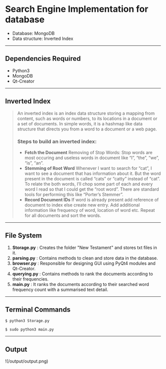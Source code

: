 # Search Engine Implementation for database
* Database: MongoDB
* Data structure: Inverted Index
-------------------------------------------
## Dependencies Required
* Python3
* MongoDB
* Qt-Creator 
-----------------------------------------------
## Inverted Index
> An inverted index is an index data structure storing a mapping from content, such as words or numbers, to its locations in a document or a set of documents. In simple words, it is a hashmap like  data structure that directs you from a word to a document or a web page.
> ### Steps to build an inverted index:
>   * **Fetch the Document**
Removing of Stop Words: Stop words are most occuring and useless words in document like “I”, “the”, “we”, “is”, “an”.
> * **Stemming of Root Word**
Whenever I want to search for “cat”, I want to see a document that has information about it. But the word present in the document is called “cats” or “catty” instead of “cat”. To relate the both words, I’ll chop some part of each and every word I read so that I could get the “root word”. There are standard tools for performing this like “Porter’s Stemmer”.
> * **Record Document IDs**
If word is already present add reference of document to index else create new entry. Add additional information like frequency of word, location of word etc.
Repeat for all documents and sort the words.

--------------------------------------------
## File System
1. **Storage.py** : Creates the folder "New Testament" and stores txt files in it.
2. **parsing.py** : Contains methods to clean and store data in the database.
3. **browser.py** : Responsible for designing GUI using PyQt4 modules and Qt-Creator.
4. **querying.py** : Contains methods to rank the documents according to their frequencies.
5. **main.py** : It ranks the documents according to their searched word frequency count with a summarised text detail.
-----------------------------------------------
## Terminal Commands
```
$ python3 Storage.py

$ sudo python3 main.py
```
-------------------------------------------------
## Output
!(/output/output.png)
